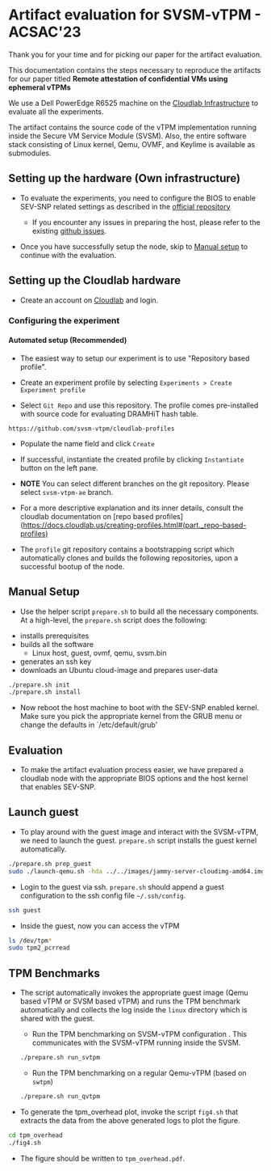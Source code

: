 # Artifact evaluation for SVSM-vTPM - ACSAC'23

Thank you for your time and for picking our paper for the artifact evaluation.

This documentation contains the steps necessary to reproduce the artifacts for
our paper titled **Remote attestation of confidential VMs using ephemeral
vTPMs**

We use a Dell PowerEdge R6525 machine on the
[Cloudlab Infrastructure](https://www.clemson.cloudlab.us/portal/show-nodetype.php?type=c6525)
to evaluate all the experiments.

The artifact contains the source code of the vTPM implementation running inside
the Secure VM Service Module (SVSM). Also, the entire software stack consisting
of Linux kernel, Qemu, OVMF, and Keylime is available as submodules.

## Setting up the hardware (Own infrastructure)

* To evaluate the experiments, you need to configure the BIOS to enable SEV-SNP
  related settings as described in the [official
  repository](https://github.com/AMDESE/AMDSEV/tree/sev-snp-devel#prepare-host)
  - If you encounter any issues in preparing the host, please refer to the existing
    [github issues](https://github.com/AMDESE/AMDSEV/issues).

* Once you have successfully setup the node, skip to [Manual
  setup](#manual-setup) to continue with the evaluation.

## Setting up the Cloudlab hardware

* Create an account on [Cloudlab](https://www.cloudlab.us/) and login.

### Configuring the experiment

#### Automated setup (Recommended)
* The easiest way to setup our experiment is to use "Repository based profile".

* Create an experiment profile by selecting
  `Experiments > Create Experiment profile`

* Select `Git Repo` and use this repository. The profile comes pre-installed
  with source code for evaluating DRAMHiT hash table.
```
https://github.com/svsm-vtpm/cloudlab-profiles
```
* Populate the name field and click `Create`

* If successful, instantiate the created profile by clicking `Instantiate`
  button on the left pane.

* **NOTE** You can select different branches on the git repository. Please select
  `svsm-vtpm-ae` branch.

* For a more descriptive explanation and its inner details, consult the
  cloudlab documentation on [repo based profiles](https://docs.cloudlab.us/creating-profiles.html#(part._repo-based-profiles)

* The `profile` git repository contains a bootstrapping script which
  automatically clones and builds the following repositories, upon a successful
  bootup of the node.

## Manual Setup

* Use the helper script `prepare.sh` to build all the necessary components. At a
high-level, the `prepare.sh` script does the following:
 - installs prerequisites
 - builds all the software
    - Linux host, guest, ovmf, qemu, svsm.bin
 - generates an ssh key
 - downloads an Ubuntu cloud-image and prepares user-data

```bash
./prepare.sh init
./prepare.sh install
```

* Now reboot the host machine to boot with the SEV-SNP enabled kernel. Make
  sure you pick the appropriate kernel from the GRUB menu or change the
defaults in `/etc/default/grub'

## Evaluation

* To make the artifact evaluation process easier, we have prepared a cloudlab
  node with the appropriate BIOS options and the host kernel that enables
  SEV-SNP.

## Launch guest

* To play around with the guest image and interact with the SVSM-vTPM, we need
  to launch the guest. `prepare.sh` script installs the guest kernel
  automatically.

```bash
./prepare.sh prep_guest
sudo ./launch-qemu.sh -hda ../../images/jammy-server-cloudimg-amd64.img -mem 5G -console serial -novirtio -smp 1 -ssh-forward -sev-snp -svsmcrb -svsm ../svsm.bin
```

* Login to the guest via ssh. `prepare.sh` should append a guest configuration
  to the ssh config file `~/.ssh/config`.
```bash
ssh guest
```

* Inside the guest, now you can access the vTPM
```bash
ls /dev/tpm*
sudo tpm2_pcrread
```

## TPM Benchmarks

* The script automatically invokes the appropriate guest image (Qemu based vTPM
  or SVSM based vTPM) and runs the TPM benchmark automatically and collects the
  log inside the `linux` directory which is shared with the guest.
  - Run the TPM benchmarking on SVSM-vTPM configuration . This communicates
    with the SVSM-vTPM running inside the SVSM.
  ```bash
  ./prepare.sh run_svtpm
  ```

  - Run the TPM benchmarking on a regular Qemu-vTPM (based on `swtpm`)
  ```bash
  ./prepare.sh run_qvtpm
  ```

* To generate the tpm_overhead plot, invoke the script `fig4.sh` that extracts
  the data from the above generated logs to plot the figure.
```bash
cd tpm_overhead
./fig4.sh
```

* The figure should be written to `tpm_overhead.pdf`.
